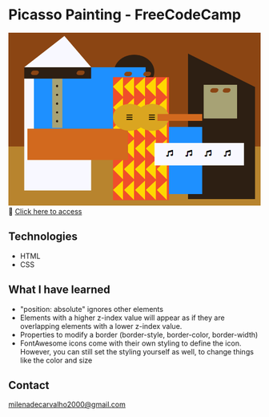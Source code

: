 # Picasso Painting - FreeCodeCamp
![preview](./preview.png)
🔗 [Click here to access](https://carvmi.github.io/pseudosseletores/)
## Technologies 
- HTML
- CSS

## What I have learned
-  "position: absolute" ignores other elements
- Elements with a higher z-index value will appear as if they are overlapping elements with a lower z-index value.
- Properties to modify a border (border-style, border-color, border-width)
- FontAwesome icons come with their own styling to define the icon. However, you can still set the styling yourself as well, to change things like the color and size


## Contact
milenadecarvalho2000@gmail.com
